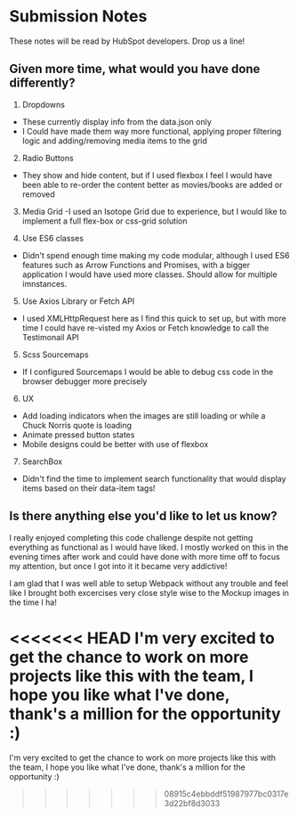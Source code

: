 # Submission Notes 

These notes will be read by HubSpot developers. Drop us a line!

## Given more time, what would you have done differently?
1. Dropdowns
  - These currently display info from the data.json only
  - I Could have made them way more functional, applying proper filtering logic and adding/removing media items to the grid
  
2. Radio Buttons
  - They show and hide content, but if I used flexbox I feel I would have been able to re-order the content better as movies/books are added or removed
  
3. Media Grid
  -I used an Isotope Grid due to experience, but I would like to implement a full flex-box or css-grid solution
  
4. Use ES6 classes
  - Didn't spend enough time making my code modular, although I used ES6 features such as Arrow Functions and Promises, with a bigger application I would have used more classes. Should allow for multiple imnstances.
  
5. Use Axios Library or Fetch API 
  - I used XMLHttpRequest here as I find this quick to set up, but with more time I could have re-visted my Axios or Fetch knowledge to call the Testimonail API
  
5. Scss Sourcemaps
 - If I configured Sourcemaps I would be able to debug css code in the browser debugger more precisely
 
6. UX
  - Add loading indicators when the images are still loading or while a Chuck Norris quote is loading
  - Animate pressed button states
  - Mobile designs could be better with use of flexbox
  
7. SearchBox
  - Didn't find the time to implement search functionality that would display items based on their data-item tags!

## Is there anything else you'd like to let us know?

I really enjoyed completing this code challenge despite not getting everything as functional as I would have liked. I mostly worked on this in the evening times after work and could have done with more time off to focus my attention, but once I got into it it became very addictive!

I am glad that I was well able to setup Webpack without any trouble and feel like I brought both excercises very close style wise to the Mockup images in the time I ha!

<<<<<<< HEAD
I'm very excited to get the chance to work on more projects like this with the team, I hope you like what I've done, thank's a million for the opportunity :)
=======
I'm very excited to get the chance to work on more projects like this with the team, I hope you like what I've done, thank's a million for the opportunity :)
>>>>>>> 08915c4ebbddf51987977bc0317e3d22bf8d3033
